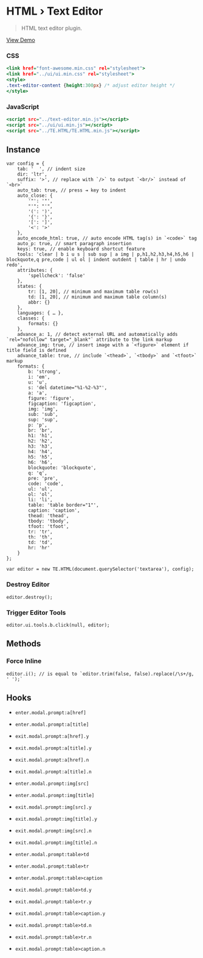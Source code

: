 HTML › Text Editor
==================

> HTML text editor plugin.

[View Demo](https://rawgit.com/tovic/text-editor/master/TE.HTML/TE.HTML.html)

### CSS

~~~ .html
<link href="font-awesome.min.css" rel="stylesheet">
<link href="../ui/ui.min.css" rel="stylesheet">
<style>
.text-editor-content {height:300px} /* adjust editor height */
</style>
~~~

### JavaScript

~~~ .html
<script src="../text-editor.min.js"></script>
<script src="../ui/ui.min.js"></script>
<script src="../TE.HTML/TE.HTML.min.js"></script>
~~~

Instance
--------

~~~ .javascript
var config = {
    tab: '  ', // indent size
    dir: 'ltr',
    suffix: '>', // replace with `/>` to output `<br/>` instead of `<br>`
    auto_tab: true, // press ⇥ key to indent
    auto_close: {
        '"': '"',
        "'": "'",
        '(': ')',
        '{': '}',
        '[': ']',
        '<': '>'
    },
    auto_encode_html: true, // auto encode HTML tag(s) in `<code>` tag
    auto_p: true, // smart paragraph insertion
    keys: true, // enable keyboard shortcut feature
    tools: 'clear | b i u s | sub sup | a img | p,h1,h2,h3,h4,h5,h6 | blockquote,q pre,code | ul ol | indent outdent | table | hr | undo redo',
    attributes: {
        'spellcheck': 'false'
    },
    states: {
        tr: [1, 20], // minimum and maximum table row(s)
        td: [1, 20], // minimum and maximum table column(s)
        abbr: {}
    },
    languages: { … },
    classes: {
        formats: {}
    },
    advance_a: 1, // detect external URL and automatically adds `rel="nofollow" target="_blank"` attribute to the link markup
    advance_img: true, // insert image with a `<figure>` element if title field is defined
    advance_table: true, // include `<thead>`, `<tbody>` and `<tfoot>` markup
    formats: {
        b: 'strong',
        i: 'em',
        u: 'u',
        s: 'del datetime="%1-%2-%3"',
        a: 'a',
        figure: 'figure',
        figcaption: 'figcaption',
        img: 'img',
        sub: 'sub',
        sup: 'sup',
        p: 'p',
        br: 'br',
        h1: 'h1',
        h2: 'h2',
        h3: 'h3',
        h4: 'h4',
        h5: 'h5',
        h6: 'h6',
        blockquote: 'blockquote',
        q: 'q',
        pre: 'pre',
        code: 'code',
        ul: 'ul',
        ol: 'ol',
        li: 'li',
        table: 'table border="1"',
        caption: 'caption',
        thead: 'thead',
        tbody: 'tbody',
        tfoot: 'tfoot',
        tr: 'tr',
        th: 'th',
        td: 'td',
        hr: 'hr'
    }
};

var editor = new TE.HTML(document.querySelector('textarea'), config);
~~~

### Destroy Editor

~~~ .javascript
editor.destroy();
~~~

### Trigger Editor Tools

~~~ .javascript
editor.ui.tools.b.click(null, editor);
~~~

Methods
-------

### Force Inline

~~~ .javascript
editor.i(); // is equal to `editor.trim(false, false).replace(/\s+/g, ' ');`
~~~

Hooks
-----

 - `enter.modal.prompt:a[href]`
 - `enter.modal.prompt:a[title]`

 - `exit.modal.prompt:a[href].y`
 - `exit.modal.prompt:a[title].y`

 - `exit.modal.prompt:a[href].n`
 - `exit.modal.prompt:a[title].n`

 - `enter.modal.prompt:img[src]`
 - `enter.modal.prompt:img[title]`

 - `exit.modal.prompt:img[src].y`
 - `exit.modal.prompt:img[title].y`

 - `exit.modal.prompt:img[src].n`
 - `exit.modal.prompt:img[title].n`

 - `enter.modal.prompt:table>td`
 - `enter.modal.prompt:table>tr`
 - `enter.modal.prompt:table>caption`

 - `exit.modal.prompt:table>td.y`
 - `exit.modal.prompt:table>tr.y`
 - `exit.modal.prompt:table>caption.y`

 - `exit.modal.prompt:table>td.n`
 - `exit.modal.prompt:table>tr.n`
 - `exit.modal.prompt:table>caption.n`